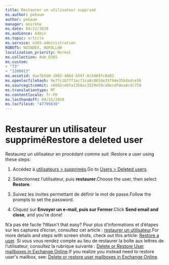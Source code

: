 ```yaml
---
title: Restaurer un utilisateur supprimé
ms.author: pebaum
author: pebaum
manager: mnirkhe
ms.date: 04/21/2020
ms.audience: Admin
ms.topic: article
ms.service: o365-administration
ROBOTS: NOINDEX, NOFOLLOW
localization_priority: Normal
ms.collection: Adm_O365
ms.custom:
- "73"
- "1200013"
ms.assetid: dae7b5b0-1003-40bd-b59f-8c5009fc8d82
ms.openlocfilehash: 9e7fc1b77f3ac71ca8c883de35f94e35bdadce56
ms.sourcegitcommit: c6692ce0fa1358ec3529e59ca0ecdfdea4cdc759
ms.translationtype: MT
ms.contentlocale: fr-FR
ms.lasthandoff: 09/15/2020
ms.locfileid: "47795638"
---
```

# <a name="restore-a-deleted-user"></a><span data-ttu-id="d7d92-102">Restaurer un utilisateur supprimé</span><span class="sxs-lookup"><span data-stu-id="d7d92-102">Restore a deleted user</span></span>

<span data-ttu-id="d7d92-103">Restaurez un utilisateur en procédant comme suit :</span><span class="sxs-lookup"><span data-stu-id="d7d92-103">Restore a user using these steps:</span></span>
  
1. <span data-ttu-id="d7d92-104">Accédez à [utilisateurs \> supprimés](https://admin.microsoft.com/adminportal/home#/deletedusers).</span><span class="sxs-lookup"><span data-stu-id="d7d92-104">Go to [Users \> Deleted users](https://admin.microsoft.com/adminportal/home#/deletedusers).</span></span>

2. <span data-ttu-id="d7d92-105">Sélectionnez l’utilisateur, puis **restaurer**.</span><span class="sxs-lookup"><span data-stu-id="d7d92-105">Choose the user, then select **Restore**.</span></span>

3. <span data-ttu-id="d7d92-106">Suivez les invites permettant de définir le mot de passe.</span><span class="sxs-lookup"><span data-stu-id="d7d92-106">Follow the prompts to set the password.</span></span>

4. <span data-ttu-id="d7d92-107">Cliquez sur **Envoyer un e-mail, puis sur Fermer**.</span><span class="sxs-lookup"><span data-stu-id="d7d92-107">Click **Send email and close**, and you're done!</span></span>

<span data-ttu-id="d7d92-108">N’a pas été facile ?</span><span class="sxs-lookup"><span data-stu-id="d7d92-108">Wasn't that easy?</span></span> <span data-ttu-id="d7d92-109">Pour plus d’informations et d’étapes sur les captures d’écran, consultez cet article : [restaurer un utilisateur](https://docs.microsoft.com/microsoft-365/admin/add-users/restore-user).</span><span class="sxs-lookup"><span data-stu-id="d7d92-109">For more details and steps with screen shots, check out this article: [Restore a user](https://docs.microsoft.com/microsoft-365/admin/add-users/restore-user).</span></span> <span data-ttu-id="d7d92-110">Si vous vous rendez compte au lieu de restaurer la boîte aux lettres de l’utilisateur, consultez la rubrique suivante : [Delete or Restore User mailboxes in Exchange Online](https://docs.microsoft.com/exchange/recipients-in-exchange-online/delete-or-restore-mailboxes).</span><span class="sxs-lookup"><span data-stu-id="d7d92-110">If you realize you instead need to restore user's mailbox, see: [Delete or restore user mailboxes in Exchange Online](https://docs.microsoft.com/exchange/recipients-in-exchange-online/delete-or-restore-mailboxes).</span></span>
